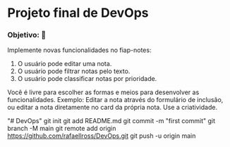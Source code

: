 # Projeto final de DevOps 


### Objetivo: 🎯 
Implemente novas funcionalidades no fiap-notes:

1) O usuário pode editar uma nota.
2) O usuário pode filtrar notas pelo texto.
3) O usuário pode classificar notas por prioridade.

Você é livre para escolher as formas e meios para desenvolver as funcionalidades. Exemplo: Editar a nota através do formulário de inclusão, ou editar a nota diretamente no card da própria nota. Use a criatividade.


"# DevOps"  git init git add README.md git commit -m "first commit" git branch -M main git remote add origin https://github.com/rafaellross/DevOps.git git push -u origin main

